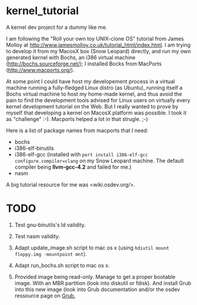 kernel_tutorial
===============

A kernel dev project for a dummy like me.

I am following the "Roll your own toy UNIX-clone OS" tutorial from
James Molloy at
<http://www.jamesmolloy.co.uk/tutorial_html/index.html>. I am trying
to develop it from my MacosX box (Snow Leopard) directly, and run my
own generated kernel with Bochs, an i386 virtual machine
(<http://bochs.sourceforge.net/>); I installed Bocks from MacPorts
(<http://www.macports.org/>).

At some point I could have host my developement process in a virtual
machine running a fully-fledged Linux distro (as Ubuntu), running
itself a Bochs virtual machine to host my home-made kernel, and thus
avoid the pain to find the development tools advised for Linux users
on virtually every kernel development tutorial on the Web. But I
really wanted to prove by myself that developing a kernel on MacosX
platform was possible. I took it as "challenge" :-). Macports helped a
lot in that strugle. ;-)

Here is a list of package names from macports that I need:
* bochs
* i386-elf-binutils
* i386-elf-gcc (installed with `port install
i386-elf-gcc configure.compiler=clang` on my Snow Leopard machine. The
default compiler being **llvm-gcc-4.2** and failed for me.)
* nasm

A big tutorial resource for me was <wiki.osdev.org/>.

TODO
====

1. Test gnu-binutils's ld validity.

2. Test nasm validity.

3. Adapt update_image.sh script to mac os x (using `hdiutil mount
floppy.img -mountpoint mnt`).

4. Adapt run_bochs.sh script to mac os x.

5. Provided image being read-only. Manage to get a proper bootable image. With an MBR partition (look into diskutil or fdisk). And install Grub into this new image (look into Grub documentation and/or the osdev ressource page on <a href="http://wiki.osdev.org/GRUB"> Grub. </a>